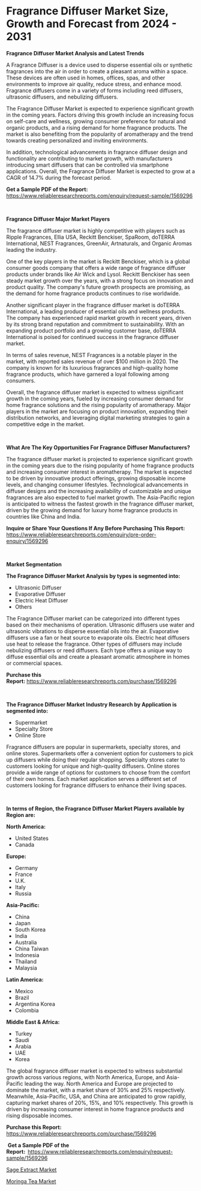 <p><h1>Fragrance Diffuser Market Size, Growth and Forecast from 2024 - 2031</h1></p><p><strong>Fragrance Diffuser Market Analysis and Latest Trends</strong></p>
<p><p>A Fragrance Diffuser is a device used to disperse essential oils or synthetic fragrances into the air in order to create a pleasant aroma within a space. These devices are often used in homes, offices, spas, and other environments to improve air quality, reduce stress, and enhance mood. Fragrance diffusers come in a variety of forms including reed diffusers, ultrasonic diffusers, and nebulizing diffusers.</p><p>The Fragrance Diffuser Market is expected to experience significant growth in the coming years. Factors driving this growth include an increasing focus on self-care and wellness, growing consumer preference for natural and organic products, and a rising demand for home fragrance products. The market is also benefiting from the popularity of aromatherapy and the trend towards creating personalized and inviting environments.</p><p>In addition, technological advancements in fragrance diffuser design and functionality are contributing to market growth, with manufacturers introducing smart diffusers that can be controlled via smartphone applications. Overall, the Fragrance Diffuser Market is expected to grow at a CAGR of 14.7% during the forecast period.</p></p>
<p><strong>Get a Sample PDF of the Report:&nbsp;</strong> <a href="https://www.reliableresearchreports.com/enquiry/request-sample/1569296">https://www.reliableresearchreports.com/enquiry/request-sample/1569296</a></p>
<p>&nbsp;</p>
<p><strong>Fragrance Diffuser Major Market Players</strong></p>
<p><p>The fragrance diffuser market is highly competitive with players such as Ripple Fragrances, Ellia USA, Reckitt Benckiser, SpaRoom, doTERRA International, NEST Fragrances, GreenAir, Artnaturals, and Organic Aromas leading the industry.</p><p>One of the key players in the market is Reckitt Benckiser, which is a global consumer goods company that offers a wide range of fragrance diffuser products under brands like Air Wick and Lysol. Reckitt Benckiser has seen steady market growth over the years, with a strong focus on innovation and product quality. The company's future growth prospects are promising, as the demand for home fragrance products continues to rise worldwide.</p><p>Another significant player in the fragrance diffuser market is doTERRA International, a leading producer of essential oils and wellness products. The company has experienced rapid market growth in recent years, driven by its strong brand reputation and commitment to sustainability. With an expanding product portfolio and a growing customer base, doTERRA International is poised for continued success in the fragrance diffuser market.</p><p>In terms of sales revenue, NEST Fragrances is a notable player in the market, with reported sales revenue of over $100 million in 2020. The company is known for its luxurious fragrances and high-quality home fragrance products, which have garnered a loyal following among consumers.</p><p>Overall, the fragrance diffuser market is expected to witness significant growth in the coming years, fueled by increasing consumer demand for home fragrance solutions and the rising popularity of aromatherapy. Major players in the market are focusing on product innovation, expanding their distribution networks, and leveraging digital marketing strategies to gain a competitive edge in the market.</p></p>
<p>&nbsp;</p>
<p><strong>What Are The Key Opportunities For Fragrance Diffuser Manufacturers?</strong></p>
<p><p>The fragrance diffuser market is projected to experience significant growth in the coming years due to the rising popularity of home fragrance products and increasing consumer interest in aromatherapy. The market is expected to be driven by innovative product offerings, growing disposable income levels, and changing consumer lifestyles. Technological advancements in diffuser designs and the increasing availability of customizable and unique fragrances are also expected to fuel market growth. The Asia-Pacific region is anticipated to witness the fastest growth in the fragrance diffuser market, driven by the growing demand for luxury home fragrance products in countries like China and India.</p></p>
<p><strong>Inquire or Share Your Questions If Any Before Purchasing This Report:</strong> <a href="https://www.reliableresearchreports.com/enquiry/pre-order-enquiry/1569296">https://www.reliableresearchreports.com/enquiry/pre-order-enquiry/1569296</a></p>
<p>&nbsp;</p>
<p><strong>Market Segmentation</strong></p>
<p><strong>The Fragrance Diffuser Market Analysis by types is segmented into:</strong></p>
<p><ul><li>Ultrasonic Diffuser</li><li>Evaporative Diffuser</li><li>Electric Heat Diffuser</li><li>Others</li></ul></p>
<p><p>The Fragrance Diffuser market can be categorized into different types based on their mechanisms of operation. Ultrasonic diffusers use water and ultrasonic vibrations to disperse essential oils into the air. Evaporative diffusers use a fan or heat source to evaporate oils. Electric heat diffusers use heat to release the fragrance. Other types of diffusers may include nebulizing diffusers or reed diffusers. Each type offers a unique way to diffuse essential oils and create a pleasant aromatic atmosphere in homes or commercial spaces.</p></p>
<p><strong>Purchase this Report:&nbsp;</strong><a href="https://www.reliableresearchreports.com/purchase/1569296">https://www.reliableresearchreports.com/purchase/1569296</a></p>
<p>&nbsp;</p>
<p><strong>The Fragrance Diffuser Market Industry Research by Application is segmented into:</strong></p>
<p><ul><li>Supermarket</li><li>Specialty Store</li><li>Online Store</li></ul></p>
<p><p>Fragrance diffusers are popular in supermarkets, specialty stores, and online stores. Supermarkets offer a convenient option for customers to pick up diffusers while doing their regular shopping. Specialty stores cater to customers looking for unique and high-quality diffusers. Online stores provide a wide range of options for customers to choose from the comfort of their own homes. Each market application serves a different set of customers looking for fragrance diffusers to enhance their living spaces.</p></p>
<p>&nbsp;</p>
<p><strong>In terms of Region, the Fragrance Diffuser Market Players available by Region are:</strong></p>
<p>
    <p> <strong> North America: </strong>
        <ul>
            <li>United States</li>
            <li>Canada</li>
        </ul>
        </p> 
    <p> <strong> Europe: </strong>
        <ul>
            <li>Germany</li>
            <li>France</li>
            <li>U.K.</li>
            <li>Italy</li>
            <li>Russia</li>
        </ul>
        </p> 
    <p> <strong> Asia-Pacific: </strong>
        <ul>
            <li>China</li>
            <li>Japan</li>
            <li>South Korea</li>
            <li>India</li>
            <li>Australia</li>
            <li>China Taiwan</li>
            <li>Indonesia</li>
            <li>Thailand</li>
            <li>Malaysia</li>
        </ul>
        </p> 
    <p> <strong> Latin America: </strong>
        <ul>
            <li>Mexico</li>
            <li>Brazil</li>
            <li>Argentina Korea</li>
            <li>Colombia</li>
        </ul>
        </p> 
    <p> <strong> Middle East & Africa: </strong>
        <ul>
            <li>Turkey</li>
            <li>Saudi</li>
            <li>Arabia</li>
            <li>UAE</li>
            <li>Korea</li>
        </ul>
    </p>
    </p>
<p><p>The global fragrance diffuser market is expected to witness substantial growth across various regions, with North America, Europe, and Asia-Pacific leading the way. North America and Europe are projected to dominate the market, with a market share of 30% and 25% respectively. Meanwhile, Asia-Pacific, USA, and China are anticipated to grow rapidly, capturing market shares of 20%, 15%, and 10% respectively. This growth is driven by increasing consumer interest in home fragrance products and rising disposable incomes.</p></p>
<p><strong>Purchase this Report: </strong><a href="https://www.reliableresearchreports.com/purchase/1569296">https://www.reliableresearchreports.com/purchase/1569296</a></p>
<p>&nbsp;<strong>Get a Sample PDF of the Report:&nbsp;&nbsp;</strong><a href="https://www.reliableresearchreports.com/enquiry/request-sample/1569296">https://www.reliableresearchreports.com/enquiry/request-sample/1569296</a></p>
<p><strong></strong></p>
<p><p><a href="https://github.com/jaidynmorantestelletmjzya/Market-Research-Report-List-1/blob/main/sage-extract-market.md">Sage Extract Market</a></p><p><a href="https://github.com/ruddyyedelwadw/Market-Research-Report-List-1/blob/main/moringa-tea-market.md">Moringa Tea Market</a></p></p>